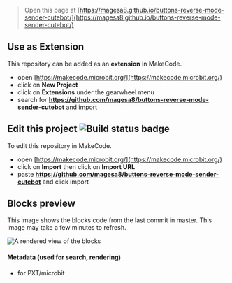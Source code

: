 
> Open this page at [https://magesa8.github.io/buttons-reverse-mode-sender-cutebot/](https://magesa8.github.io/buttons-reverse-mode-sender-cutebot/)

## Use as Extension

This repository can be added as an **extension** in MakeCode.

* open [https://makecode.microbit.org/](https://makecode.microbit.org/)
* click on **New Project**
* click on **Extensions** under the gearwheel menu
* search for **https://github.com/magesa8/buttons-reverse-mode-sender-cutebot** and import

## Edit this project ![Build status badge](https://github.com/magesa8/buttons-reverse-mode-sender-cutebot/workflows/MakeCode/badge.svg)

To edit this repository in MakeCode.

* open [https://makecode.microbit.org/](https://makecode.microbit.org/)
* click on **Import** then click on **Import URL**
* paste **https://github.com/magesa8/buttons-reverse-mode-sender-cutebot** and click import

## Blocks preview

This image shows the blocks code from the last commit in master.
This image may take a few minutes to refresh.

![A rendered view of the blocks](https://github.com/magesa8/buttons-reverse-mode-sender-cutebot/raw/master/.github/makecode/blocks.png)

#### Metadata (used for search, rendering)

* for PXT/microbit
<script src="https://makecode.com/gh-pages-embed.js"></script><script>makeCodeRender("{{ site.makecode.home_url }}", "{{ site.github.owner_name }}/{{ site.github.repository_name }}");</script>
